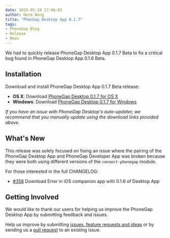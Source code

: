 ```yaml
---
date: 2015-05-19 17:00:03
author: Herm Wong
title: "PhonGap Desktop App 0.1.7"
tags:
- PhoneGap Blog
- Release
- News
---
```


We had to quickly release PhoneGap Desktop App 0.1.7 Beta to fix a critical bug found in PhoneGap Desktop App 0.1.6 Beta.

## Installation ##

Download and install PhoneGap Desktop App 0.1.7 Beta release:

- __OS X__: Download [PhoneGap Desktop 0.1.7 for OS X](https://github.com/phonegap/phonegap-app-desktop/releases/download/0.1.7/PhoneGapDesktop.dmg)
- __Windows__: Download [PhoneGap Desktop 0.1.7 for Windows](https://github.com/phonegap/phonegap-app-desktop/releases/download/0.1.7/PhoneGapSetup.exe)

_If you have an issue with PhoneGap Desktop's auto-updater, we recommend that you manually update using the download links provided above._

## What's New ##

This release was solely focused on fixing an issue where the pairing of the PhoneGap Desktop App and PhoneGap Developer App was broken because they were both using different versions of the `connect-phonegap` module.

For those interested in the full CHANGELOG:

- [#358](https://github.com/phonegap/phonegap-app-desktop/issues/358) Download Error in iOS companion app with 0.1.6 of Desktop App

## Getting Involved ##

We would like to thank our users for helping us improve the PhoneGap Desktop App by submitting feedback and issues.

Help us improve by submitting [issues, feature requests and ideas](https://github.com/phonegap/phonegap-app-desktop/issues) or by sending us a [pull request](https://github.com/phonegap/phonegap-app-desktop) to an existing issue.
